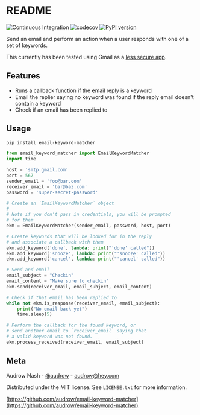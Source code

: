 README
======

![Continuous Integration](https://github.com/audrow/email-keyword-matcher/workflows/Continuous%20Integration/badge.svg)
[![codecov](https://codecov.io/gh/audrow/email-keyword-matcher/branch/master/graph/badge.svg)](https://codecov.io/gh/audrow/email-keyword-matcher)
[![PyPI version](https://badge.fury.io/py/email-keyword-matcher.svg)](https://badge.fury.io/py/email-keyword-matcher)

Send an email and perform an action when a user responds with one of a set of keywords.

This currently has been tested using Gmail as a 
[less secure app](https://support.google.com/accounts/answer/6010255?hl=en).

## Features

* Runs a callback function if the email reply is a keyword
* Email the replier saying no keyword was found if the reply email doesn't contain a keyword
* Check if an email has been replied to

## Usage
```bash
pip install email-keyword-matcher
```

```python
from email_keyword_matcher import EmailKeywordMatcher
import time

host = 'smtp.gmail.com'
port = 567
sender_email = 'foo@bar.com'
receiver_email = 'bar@baz.com'
password = 'super-secret-password'

# Create an `EmailKeywordMatcher` object
#
# Note if you don't pass in credentials, you will be prompted
# for them
ekm = EmailKeywordMatcher(sender_email, password, host, port)

# Create keywords that will be looked for in the reply
# and associate a callback with them
ekm.add_keyword('done', lambda: print("'done' called"))
ekm.add_keyword('snooze', lambda: print("'snooze' called"))
ekm.add_keyword('cancel', lambda: print("'cancel' called"))

# Send and email
email_subject = "Checkin"
email_content = "Make sure to checkin"
ekm.send(receiver_email, email_subject, email_content)

# Check if that email has been replied to
while not ekm.is_response(receiver_email, email_subject):
    print("No email back yet")
    time.sleep(5)

# Perform the callback for the found keyword, or
# send another email to `receiver_email` saying that
# a valid keyword was not found.
ekm.process_received(receiver_email, email_subject)
```

## Meta

Audrow Nash - [@audrow](https://github.com/audrow) - [audrow@hey.com](mailto:audrow@hey.com)

Distributed under the MIT license. See `LICENSE.txt` for more information.

[https://github.com/audrow/email-keyword-matcher](https://github.com/audrow/email-keyword-matcher)
